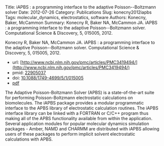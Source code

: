 Title: iAPBS : a programming interface to the adaptive Poisson--Boltzmann solver
Date: 2012-07-26
Category: Publications
Slug: konecny2012iapbs
Tags: molecular_dynamics, electrostatics, software
Authors: Konecny, Baker, McCammon
Summary: Konecny R, Baker NA, McCammon JA. iAPBS : a programming interface to the adaptive Poisson--Boltzmann solver. Computational Science \& Discovery, 5, 015005, 2012. 

Konecny R, Baker NA, McCammon JA. iAPBS : a programming interface to the adaptive Poisson--Boltzmann solver. Computational Science \& Discovery, 5, 015005, 2012. 

* url: [http://www.ncbi.nlm.nih.gov/pmc/articles/PMC3419494/](http://www.ncbi.nlm.nih.gov/pmc/articles/PMC3419494/)
* pmid: [22905037](22905037)
* doi: [10.1088/1749-4699/5/1/015005](10.1088/1749-4699/5/1/015005)
* [pdf](http://sobolevnrm.github.io/papers/konecny2012iapbs.pdf)

The Adaptive Poisson-Boltzmann Solver (APBS) is a state-of-the-art suite for performing Poisson-Boltzmann electrostatic calculations on biomolecules. The iAPBS package provides a modular programmatic interface to the APBS library of electrostatic calculation routines. The iAPBS interface library can be linked with a FORTRAN or C/C++ program thus making all of the APBS functionality available from within the application. Several application modules for popular molecular dynamics simulation packages - Amber, NAMD and CHARMM are distributed with iAPBS allowing users of these packages to perform implicit solvent electrostatic calculations with APBS.
